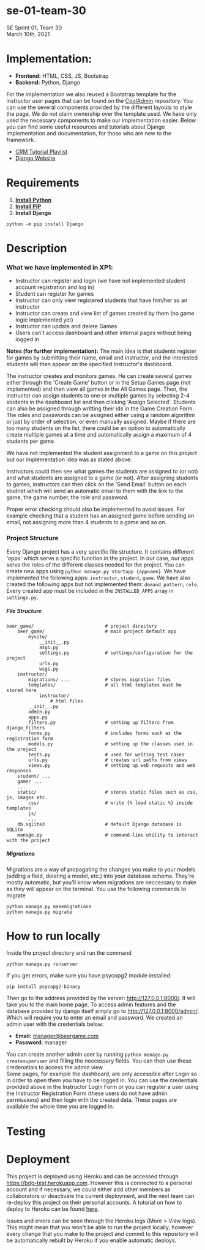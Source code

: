 # se-01-team-30
SE Sprint 01, Team 30  
March 10th, 2021

# Implementation:
* **Frontend:** HTML, CSS, JS, Bootstrap  
* **Backend:** Python, Django

For the implementation we also reused a Bootstrap template for the instructor user pages that can be found on the [CoolAdmin](https://github.com/puikinsh/CoolAdmin) repository. You can use the several components provided by the different layouts to style the page. We do not claim ownership over the template used. We have only used the necessary components to make our implementation easier. 
Below you can find some useful resources and tutorials about Django implementation and documentation, for those who are new to the framework.
* [CRM Tutorial Playlist](https://www.youtube.com/watch?v=xv_bwpA_aEA&list=PL-51WBLyFTg2vW-_6XBoUpE7vpmoR3ztO)
* [Django Website](https://www.djangoproject.com)

# Requirements
1. **[Install Python](https://www.python.org/downloads/)**
2. **[Install PIP](https://pip.pypa.io/en/latest/installing/#installing-with-get-pip-py)**
3. **Install Django**
```
python -m pip install Django
```

# Description
### What we have implemented in XP1:
* Instructor can register and login (we have not implemented student account registration and log in)
* Student can register for games
* Instructor can only view registered students that have him/her as an instructor
* Instructor can create and view list of games created by them (no game logic implemented yet)
* Instructor can update and delete Games
* Users can't access dashboard and other internal pages without being logged in

**Notes (for further implementation):** The main idea is that students register for games by submitting their name, email and instructor, and the interested students will then appear on the specified instructor's dashboard.

The instructor creates and monitors games. He can create several games either through the 'Create Game' button or in the Setup Games page (not implemented) and then view all games in the All Games page. Then, the instructor can assign students to one or multiple games by selecting 2-4 students in the dashboard list and then clicking 'Assign Selected'. Students can also be assigned through writting their ids in the Game Creation Form. The roles and passwords can be assigned either using a random algorithm or just by order of selection, or even manually assigned. Maybe if there are too many students on the list, there could be an option to automatically create multiple games at a time and automatically assign a maximum of 4 students per game. 

We have not implemented the student assignment to a game on this project but our implementation idea was as stated above. 

Instructors could then see what games the students are assigned to (or not) and what students are assigned to a game (or not). After assigning students to games, instructors can then click on the 'Send Email' button on each studnet which will send an automatic email to them with the link to the game, the game number, the role and password. 

Proper error checking should also be implemented to avoid issues. For example checking that a student has an assigned game before sending an email, not assigning more than 4 students to a game and so on.  

### Project Structure
Every Django project has a very specific file structure. It contains different 'apps' which serve a specific function in the project. In our case, our apps serve the roles of the different classes needed for the project. You can create new apps using `python manage.py startapp {appname}`. We have implemented the following apps: `instructor`, `student`, `game`. We have also created the following apps but not implemented them: `demand_pattern`, `role`. Every created app must be included in the `INSTALLED_APPS` array in `settings.py`.

##### File Structure
```
beer_game/                          # project directory
    beer_game/                      # main project default app
        mysite/
            __init__.py
            asgi.py
            settings.py             # settings/configuration for the project
            urls.py
            wsgi.py
    instructor/
        migrations/ ...             # stores migration files
        templates/                  # all html templates must be stored here
            instructor/
                # html files
        __init__.py
        admin.py
        apps.py
        filters.py                  # setting up filters from django_filters
        forms.py                    # includes forms such as the registration form
        models.py                   # setting up the classes used in the project
        tests.py                    # used for writing test cases
        urls.py                     # creates url paths from views
        views.py                    # setting up web requests and web responses
    student/ ...
    game/ ... 
    ...
    static/                         # stores static files such as css, js, images etc. 
        css/                        # write {% load static %} inside templates
        js/
        ...
    db.sqlite3                      # default Django database is SQLite
    manage.py                       # command-line utility to interact with the project
```

##### Migrations
Migrations are a way of propagating the changes you make to your models (adding a field, deleting a model, etc.) into your database schema. They're mostly automatic, but you'll know when migrations are neccessary to make as they will appear on the terminal. You use the following commands to migrate
```
python manage.py makemigrations
python manage.py migrate
```

# How to run locally

Inside the project directory and run the command  
```
python manage.py runserver
```
If you get errors, make sure you have psycopg2 module installed: 

```
pip install psycopg2-binary
```

Then go to the address provided by the server: http://127.0.0.1:8000/. It will take you to the main home page. To access admin features and the database provided by django itself simply go to http://127.0.0.1:8000/admin/. Which will require you to enter an email and password. We created an admin user with the credentials below:   
* **Email:** manager@beergame.com	 
* **Password:** manager  

You can create another admin user by running ```python manage.py createsuperuser``` and filling the neccessary fields. You can then use these credenatials to access the admin view.  
Some pages, for example the dashboard, are only accessible after Login so in order to open them you have to be logged in. You can use the credentials provided above in the Instructor Login Form or you can register a user using the Instructor Registration Form (these users do not have admin permissions) and then login with the created data. These pages are available the whole time you are logged in.

# Testing

# Deployment
This project is deployed using Heroku and can be accessed through https://bdg-test.herokuapp.com. However this is connected to a personal account and if necessary, we could either add other members as collaborators or deactivate the current deployment, and the next team can re-deploy this project on their personal accounts. A tutorial on how to deploy to Heroku can be found [here](https://www.youtube.com/watch?v=kBwhtEIXGII&t=1145s).

Issues and errors can be seen through the Heroku logs (More > View logs). This might mean that you won't be able to run the project locally, however every change that you make to the project and commit to this repository will be automatically rebuilt by Heroku if you enable automatic deploys.
